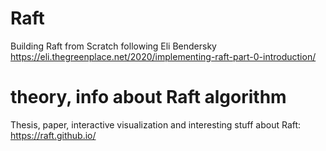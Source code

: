 # Raft
Building Raft from Scratch following Eli Bendersky https://eli.thegreenplace.net/2020/implementing-raft-part-0-introduction/

# theory, info about Raft algorithm
Thesis, paper, interactive visualization and interesting stuff about Raft: https://raft.github.io/
